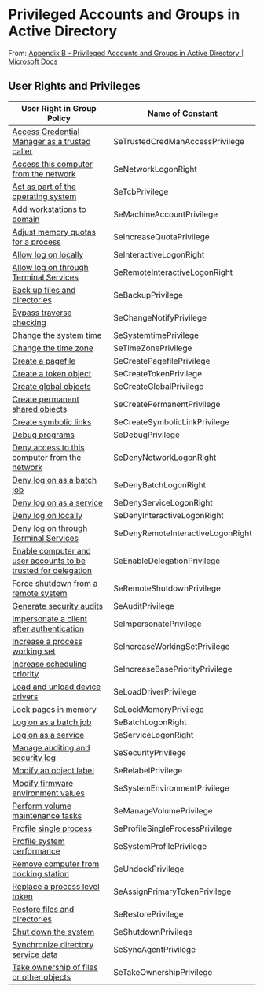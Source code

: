 # Privileged Accounts and Groups in Active Directory

From: [Appendix B - Privileged Accounts and Groups in Active Directory | Microsoft Docs](https://docs.microsoft.com/en-us/windows-server/identity/ad-ds/plan/security-best-practices/appendix-b--privileged-accounts-and-groups-in-active-directory)

## User Rights and Privileges

| **User Right in Group Policy**                                                                                                                                                                | **Name of Constant**              |
| --------------------------------------------------------------------------------------------------------------------------------------------------------------------------------------------- | --------------------------------- |
| [Access Credential Manager as a trusted caller](https://docs.microsoft.com/en-us/previous-versions/windows/it-pro/windows-server-2008-R2-and-2008/dd349804(v=ws.10)#BKMK_2)                   | SeTrustedCredManAccessPrivilege   |
| [Access this computer from the network](https://docs.microsoft.com/en-us/previous-versions/windows/it-pro/windows-server-2008-R2-and-2008/dd349804(v=ws.10)#BKMK_1)                           | SeNetworkLogonRight               |
| [Act as part of the operating system](https://docs.microsoft.com/en-us/previous-versions/windows/it-pro/windows-server-2008-R2-and-2008/dd349804(v=ws.10)#BKMK_3)                             | SeTcbPrivilege                    |
| [Add workstations to domain](https://docs.microsoft.com/en-us/previous-versions/windows/it-pro/windows-server-2008-R2-and-2008/dd349804(v=ws.10)#BKMK_4)                                      | SeMachineAccountPrivilege         |
| [Adjust memory quotas for a process](https://docs.microsoft.com/en-us/previous-versions/windows/it-pro/windows-server-2008-R2-and-2008/dd349804(v=ws.10)#BKMK_5)                              | SeIncreaseQuotaPrivilege          |
| [Allow log on locally](https://docs.microsoft.com/en-us/previous-versions/windows/it-pro/windows-server-2008-R2-and-2008/dd349804(v=ws.10)#BKMK_6)                                            | SeInteractiveLogonRight           |
| [Allow log on through Terminal Services](https://docs.microsoft.com/en-us/previous-versions/windows/it-pro/windows-server-2008-R2-and-2008/dd349804(v=ws.10)#BKMK_7)                          | SeRemoteInteractiveLogonRight     |
| [Back up files and directories](https://docs.microsoft.com/en-us/previous-versions/windows/it-pro/windows-server-2008-R2-and-2008/dd349804(v=ws.10)#BKMK_8)                                   | SeBackupPrivilege                 |
| [Bypass traverse checking](https://docs.microsoft.com/en-us/previous-versions/windows/it-pro/windows-server-2008-R2-and-2008/dd349804(v=ws.10)#BKMK_9)                                        | SeChangeNotifyPrivilege           |
| [Change the system time](https://docs.microsoft.com/en-us/previous-versions/windows/it-pro/windows-server-2008-R2-and-2008/dd349804(v=ws.10)#BKMK_10)                                         | SeSystemtimePrivilege             |
| [Change the time zone](https://docs.microsoft.com/en-us/previous-versions/windows/it-pro/windows-server-2008-R2-and-2008/dd349804(v=ws.10)#BKMK_11)                                           | SeTimeZonePrivilege               |
| [Create a pagefile](https://docs.microsoft.com/en-us/previous-versions/windows/it-pro/windows-server-2008-R2-and-2008/dd349804(v=ws.10)#BKMK_12)                                              | SeCreatePagefilePrivilege         |
| [Create a token object](https://docs.microsoft.com/en-us/previous-versions/windows/it-pro/windows-server-2008-R2-and-2008/dd349804(v=ws.10)#BKMK_13)                                          | SeCreateTokenPrivilege            |
| [Create global objects](https://docs.microsoft.com/en-us/previous-versions/windows/it-pro/windows-server-2008-R2-and-2008/dd349804(v=ws.10)#BKMK_14)                                          | SeCreateGlobalPrivilege           |
| [Create permanent shared objects](https://docs.microsoft.com/en-us/previous-versions/windows/it-pro/windows-server-2008-R2-and-2008/dd349804(v=ws.10)#BKMK_15)                                | SeCreatePermanentPrivilege        |
| [Create symbolic links](https://docs.microsoft.com/en-us/previous-versions/windows/it-pro/windows-server-2008-R2-and-2008/dd349804(v=ws.10)#BKMK_16)                                          | SeCreateSymbolicLinkPrivilege     |
| [Debug programs](https://docs.microsoft.com/en-us/previous-versions/windows/it-pro/windows-server-2008-R2-and-2008/dd349804(v=ws.10)#BKMK_17)                                                 | SeDebugPrivilege                  |
| [Deny access to this computer from the network](https://docs.microsoft.com/en-us/previous-versions/windows/it-pro/windows-server-2008-R2-and-2008/dd349804(v=ws.10)#BKMK_18)                  | SeDenyNetworkLogonRight           |
| [Deny log on as a batch job](https://docs.microsoft.com/en-us/previous-versions/windows/it-pro/windows-server-2008-R2-and-2008/dd349804(v=ws.10)#BKMK_18a)                                    | SeDenyBatchLogonRight             |
| [Deny log on as a service](https://docs.microsoft.com/en-us/previous-versions/windows/it-pro/windows-server-2008-R2-and-2008/dd349804(v=ws.10)#BKMK_19)                                       | SeDenyServiceLogonRight           |
| [Deny log on locally](https://docs.microsoft.com/en-us/previous-versions/windows/it-pro/windows-server-2008-R2-and-2008/dd349804(v=ws.10)#BKMK_20)                                            | SeDenyInteractiveLogonRight       |
| [Deny log on through Terminal Services](https://docs.microsoft.com/en-us/previous-versions/windows/it-pro/windows-server-2008-R2-and-2008/dd349804(v=ws.10)#BKMK_21)                          | SeDenyRemoteInteractiveLogonRight |
| [Enable computer and user accounts to be trusted for delegation](https://docs.microsoft.com/en-us/previous-versions/windows/it-pro/windows-server-2008-R2-and-2008/dd349804(v=ws.10)#BKMK_22) | SeEnableDelegationPrivilege       |
| [Force shutdown from a remote system](https://docs.microsoft.com/en-us/previous-versions/windows/it-pro/windows-server-2008-R2-and-2008/dd349804(v=ws.10)#BKMK_23)                            | SeRemoteShutdownPrivilege         |
| [Generate security audits](https://docs.microsoft.com/en-us/previous-versions/windows/it-pro/windows-server-2008-R2-and-2008/dd349804(v=ws.10)#BKMK_24)                                       | SeAuditPrivilege                  |
| [Impersonate a client after authentication](https://docs.microsoft.com/en-us/previous-versions/windows/it-pro/windows-server-2008-R2-and-2008/dd349804(v=ws.10)#BKMK_25)                      | SeImpersonatePrivilege            |
| [Increase a process working set](https://docs.microsoft.com/en-us/previous-versions/windows/it-pro/windows-server-2008-R2-and-2008/dd349804(v=ws.10)#BKMK_26)                                 | SeIncreaseWorkingSetPrivilege     |
| [Increase scheduling priority](https://docs.microsoft.com/en-us/previous-versions/windows/it-pro/windows-server-2008-R2-and-2008/dd349804(v=ws.10)#BKMK_27)                                   | SeIncreaseBasePriorityPrivilege   |
| [Load and unload device drivers](https://docs.microsoft.com/en-us/previous-versions/windows/it-pro/windows-server-2008-R2-and-2008/dd349804(v=ws.10)#BKMK_28)                                 | SeLoadDriverPrivilege             |
| [Lock pages in memory](https://docs.microsoft.com/en-us/previous-versions/windows/it-pro/windows-server-2008-R2-and-2008/dd349804(v=ws.10)#BKMK_29)                                           | SeLockMemoryPrivilege             |
| [Log on as a batch job](https://docs.microsoft.com/en-us/previous-versions/windows/it-pro/windows-server-2008-R2-and-2008/dd349804(v=ws.10)#BKMK_30)                                          | SeBatchLogonRight                 |
| [Log on as a service](https://docs.microsoft.com/en-us/previous-versions/windows/it-pro/windows-server-2008-R2-and-2008/dd349804(v=ws.10)#BKMK_31)                                            | SeServiceLogonRight               |
| [Manage auditing and security log](https://docs.microsoft.com/en-us/previous-versions/windows/it-pro/windows-server-2008-R2-and-2008/dd349804(v=ws.10)#BKMK_32)                               | SeSecurityPrivilege               |
| [Modify an object label](https://docs.microsoft.com/en-us/previous-versions/windows/it-pro/windows-server-2008-R2-and-2008/dd349804(v=ws.10)#BKMK_33)                                         | SeRelabelPrivilege                |
| [Modify firmware environment values](https://docs.microsoft.com/en-us/previous-versions/windows/it-pro/windows-server-2008-R2-and-2008/dd349804(v=ws.10)#BKMK_34)                             | SeSystemEnvironmentPrivilege      |
| [Perform volume maintenance tasks](https://docs.microsoft.com/en-us/previous-versions/windows/it-pro/windows-server-2008-R2-and-2008/dd349804(v=ws.10)#BKMK_35)                               | SeManageVolumePrivilege           |
| [Profile single process](https://docs.microsoft.com/en-us/previous-versions/windows/it-pro/windows-server-2008-R2-and-2008/dd349804(v=ws.10)#BKMK_36)                                         | SeProfileSingleProcessPrivilege   |
| [Profile system performance](https://docs.microsoft.com/en-us/previous-versions/windows/it-pro/windows-server-2008-R2-and-2008/dd349804(v=ws.10)#BKMK_37)                                     | SeSystemProfilePrivilege          |
| [Remove computer from docking station](https://docs.microsoft.com/en-us/previous-versions/windows/it-pro/windows-server-2008-R2-and-2008/dd349804(v=ws.10)#BKMK_38)                           | SeUndockPrivilege                 |
| [Replace a process level token](https://docs.microsoft.com/en-us/previous-versions/windows/it-pro/windows-server-2008-R2-and-2008/dd349804(v=ws.10)#BKMK_39)                                  | SeAssignPrimaryTokenPrivilege     |
| [Restore files and directories](https://docs.microsoft.com/en-us/previous-versions/windows/it-pro/windows-server-2008-R2-and-2008/dd349804(v=ws.10)#BKMK_40)                                  | SeRestorePrivilege                |
| [Shut down the system](https://docs.microsoft.com/en-us/previous-versions/windows/it-pro/windows-server-2008-R2-and-2008/dd349804(v=ws.10)#BKMK_41)                                           | SeShutdownPrivilege               |
| [Synchronize directory service data](https://docs.microsoft.com/en-us/previous-versions/windows/it-pro/windows-server-2008-R2-and-2008/dd349804(v=ws.10)#BKMK_42)                             | SeSyncAgentPrivilege              |
| [Take ownership of files or other objects](https://docs.microsoft.com/en-us/previous-versions/windows/it-pro/windows-server-2008-R2-and-2008/dd349804(v=ws.10)#BKMK_43)                       | SeTakeOwnershipPrivilege          |

# 